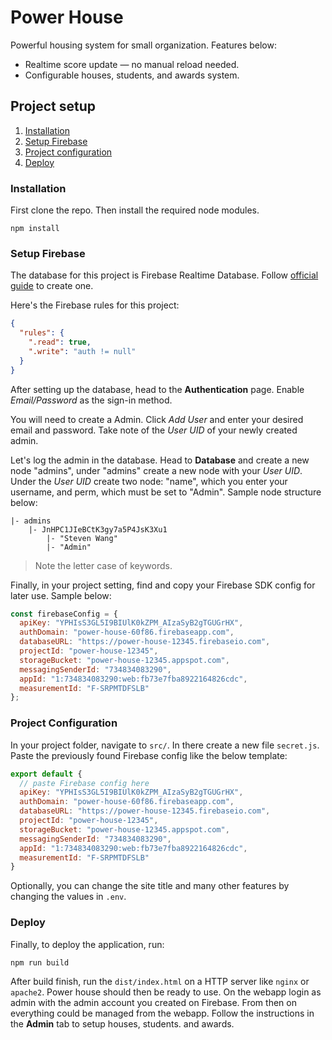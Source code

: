 # Power House
Powerful housing system for small organization. Features below:
- Realtime score update — no manual reload needed.
- Configurable houses, students, and awards system.

## Project setup
1. [Installation](#installation)
2. [Setup Firebase](#setup-firebase)
3. [Project configuration](#project-configuration)
4. [Deploy](#deploy)

### Installation
First clone the repo. Then install the required node modules. 
```
npm install
```

### Setup Firebase
The database for this project is Firebase Realtime Database. Follow [official guide](#https://firebase.google.com/docs/database/web/start#create_a_database) to create one.

Here's the Firebase rules for this project:
```json
{
  "rules": {
    ".read": true,
    ".write": "auth != null"
  }
}
```

After setting up the database, head to the **Authentication** page. Enable *Email/Password* as the sign-in method.

You will need to create a Admin. Click *Add User* and enter your desired email and password. Take note of the *User UID* of your newly created admin.

Let's log the admin in the database. Head to **Database** and create a new node "admins", under "admins" create a new node with your *User UID*. Under the *User UID* create two node: "name", which you enter your username, and perm, which must be set to "Admin". Sample node structure below:
```
|- admins
    |- JnHPC1JIeBCtK3gy7a5P4JsK3Xu1
        |- "Steven Wang"
        |- "Admin"
```

> Note the letter case of keywords.

Finally, in your project setting, find and copy your Firebase SDK config for later use. Sample below:
```javascript
const firebaseConfig = {
  apiKey: "YPHIsS3GL5I9BIUlK0kZPM_AIzaSyB2gTGUGrHX",
  authDomain: "power-house-60f86.firebaseapp.com",
  databaseURL: "https://power-house-12345.firebaseio.com",
  projectId: "power-house-12345",
  storageBucket: "power-house-12345.appspot.com",
  messagingSenderId: "734834083290",
  appId: "1:734834083290:web:fb73e7fba8922164826cdc",
  measurementId: "F-SRPMTDFSLB"
};
```

### Project Configuration
In your project folder, navigate to `src/`. In there create a new file `secret.js`. Paste the previously found Firebase config like the below template:
```javascript
export default {
  // paste Firebase config here
  apiKey: "YPHIsS3GL5I9BIUlK0kZPM_AIzaSyB2gTGUGrHX",
  authDomain: "power-house-60f86.firebaseapp.com",
  databaseURL: "https://power-house-12345.firebaseio.com",
  projectId: "power-house-12345",
  storageBucket: "power-house-12345.appspot.com",
  messagingSenderId: "734834083290",
  appId: "1:734834083290:web:fb73e7fba8922164826cdc",
  measurementId: "F-SRPMTDFSLB"
}
```

Optionally, you can change the site title and many other features by changing the values in `.env`.

### Deploy
Finally, to deploy the application, run:
```
npm run build
```
After build finish, run the `dist/index.html` on a HTTP server like `nginx` or `apache2`. Power house should then be ready to use.
On the webapp login as admin with the admin account you created on Firebase. From then on everything could be managed from the webapp. Follow the instructions in the **Admin** tab to setup houses, students. and awards.